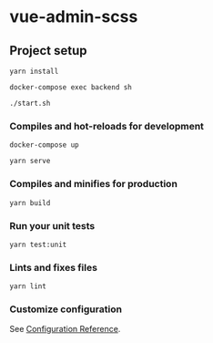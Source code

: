 # vue-admin-scss

## Project setup
```
yarn install

docker-compose exec backend sh

./start.sh
```

### Compiles and hot-reloads for development
```
docker-compose up

yarn serve
```

### Compiles and minifies for production
```
yarn build
```

### Run your unit tests
```
yarn test:unit
```

### Lints and fixes files
```
yarn lint
```

### Customize configuration
See [Configuration Reference](https://cli.vuejs.org/config/).
